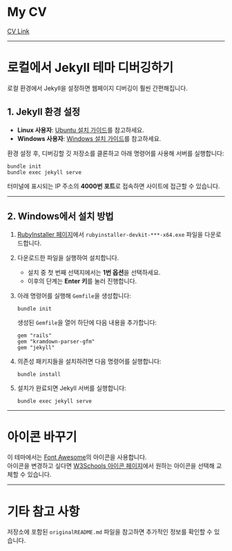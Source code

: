
# My CV
[CV Link](https://woongheelee.github.io)  

---

# 로컬에서 Jekyll 테마 디버깅하기  

로컬 환경에서 Jekyll을 설정하면 웹페이지 디버깅이 훨씬 간편해집니다.

## 1. Jekyll 환경 설정  

- **Linux 사용자**: [Ubuntu 설치 가이드](https://jekyllrb.com/docs/installation/ubuntu/)를 참고하세요.  
- **Windows 사용자**: [Windows 설치 가이드](https://jekyllrb.com/docs/installation/windows/)를 참고하세요.  

환경 설정 후, 디버깅할 깃 저장소를 클론하고 아래 명령어를 사용해 서버를 실행합니다:  

```shell
bundle init  
bundle exec jekyll serve  
```  
터미널에 표시되는 IP 주소의 **4000번 포트**로 접속하면 사이트에 접근할 수 있습니다.

---

## 2. Windows에서 설치 방법  

1. [RubyInstaller 페이지](https://jekyllrb.com/docs/installation/windows/)에서 `rubyinstaller-devkit-***-x64.exe` 파일을 다운로드합니다.  
2. 다운로드한 파일을 실행하여 설치합니다.
   - 설치 중 첫 번째 선택지에서는 **1번 옵션**을 선택하세요.  
   - 이후의 단계는 **Enter 키**를 눌러 진행합니다.  

3. 아래 명령어를 실행해 `Gemfile`을 생성합니다:  
   ```shell
   bundle init  
   ```  
   생성된 `Gemfile`을 열어 하단에 다음 내용을 추가합니다:  

   ```
   gem "rails"  
   gem "kramdown-parser-gfm"  
   gem "jekyll"  
   ```

4. 의존성 패키지들을 설치하려면 다음 명령어를 실행합니다:  
   ```shell
   bundle install  
   ```

5. 설치가 완료되면 Jekyll 서버를 실행합니다:  
   ```shell
   bundle exec jekyll serve  
   ```  

---

# 아이콘 바꾸기  

이 테마에서는 [Font Awesome](https://fontawesome.com/)의 아이콘을 사용합니다.  
아이콘을 변경하고 싶다면 [W3Schools 아이콘 페이지](https://www.w3schools.com/icons/default.asp)에서 원하는 아이콘을 선택해 교체할 수 있습니다.

---

# 기타 참고 사항  

저장소에 포함된 `originalREADME.md` 파일을 참고하면 추가적인 정보를 확인할 수 있습니다.
